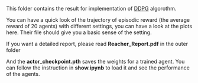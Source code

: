 This folder contains the result for implementation of [DDPG](https://arxiv.org/abs/1509.02971) algorothm.

You can have a quick look of the trajectory of episodic reward (the average reward of 20 agents) with different settings, you can have a look at the plots here. Their file should give you a basic sense of the setting.

If you want a detailed report, please read **Reacher_Report.pdf** in the outer folder

And the **actor_checkpoint.pth** saves the weights for a trained agent. You can follow the instruction in **show.ipynb** to load it and see the performance of the agents.

